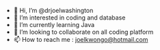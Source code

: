 - 👋 Hi, I’m @drjoelwashington
- 👀 I’m interested in coding and database
- 🌱 I’m currently learning Java
- 💞️ I’m looking to collaborate on all coding platform
- 📫 How to reach me : joelkwongo@hotmail.com

<!---
drjoelwashington/drjoelwashington is a ✨ special ✨ repository because its `README.md` (this file) appears on your GitHub profile.
You can click the Preview link to take a look at your changes.
--->
